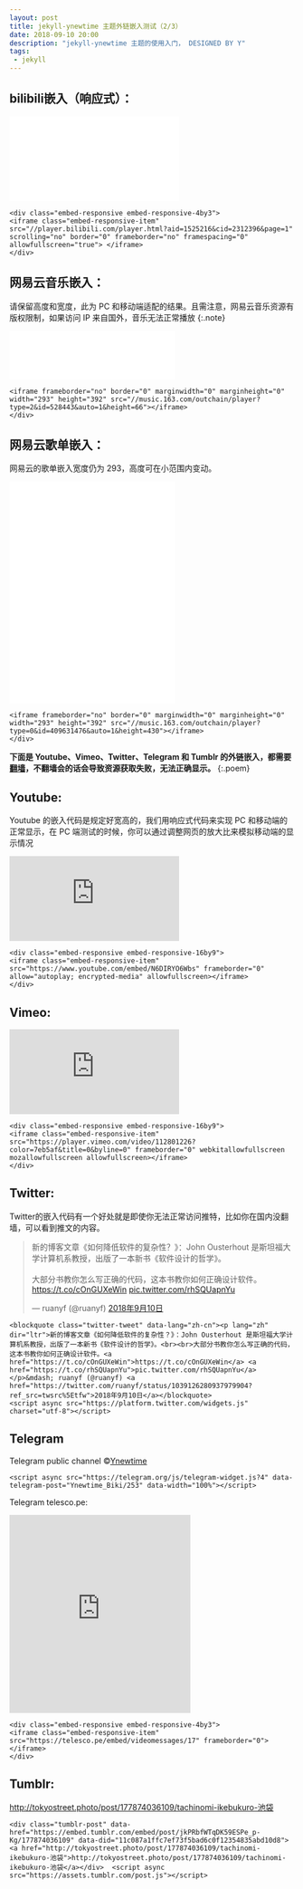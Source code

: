 ```yaml
---
layout: post
title: jekyll-ynewtime 主题外链嵌入测试（2/3）
date: 2018-09-10 20:00
description: "jekyll-ynewtime 主题的使用入门， DESIGNED BY Y"
tags:
 - jekyll
---
```


## bilibili嵌入（响应式）：

<div class="embed-responsive embed-responsive-4by3">
<iframe class="embed-responsive-item" src="//player.bilibili.com/player.html?aid=1525216&cid=2312396&page=1" scrolling="no" border="0" frameborder="no" framespacing="0" allowfullscreen="true"> </iframe>
</div>

```
<div class="embed-responsive embed-responsive-4by3">
<iframe class="embed-responsive-item" src="//player.bilibili.com/player.html?aid=1525216&cid=2312396&page=1" scrolling="no" border="0" frameborder="no" framespacing="0" allowfullscreen="true"> </iframe>
</div>
```

## 网易云音乐嵌入：

请保留高度和宽度，此为 PC 和移动端适配的结果。且需注意，网易云音乐资源有版权限制，如果访问 IP 来自国外，音乐无法正常播放
{:.note}

<iframe frameborder="no" border="0" marginwidth="0" marginheight="0" width='293' height='86' src="//music.163.com/outchain/player?type=2&id=528443&auto=0&height=66"></iframe>

```
<iframe frameborder="no" border="0" marginwidth="0" marginheight="0" width="293" height="392" src="//music.163.com/outchain/player?type=2&id=528443&auto=1&height=66"></iframe>
</div>
```

## 网易云歌单嵌入：

网易云的歌单嵌入宽度仍为 293，高度可在小范围内变动。

<iframe frameborder="no" border="0" marginwidth="0" marginheight="0" width="293" height="392" src="//music.163.com/outchain/player?type=0&id=409631476&auto=0&height=430"></iframe>

```
<iframe frameborder="no" border="0" marginwidth="0" marginheight="0" width="293" height="392" src="//music.163.com/outchain/player?type=0&id=409631476&auto=1&height=430"></iframe>
</div>
```

**下面是 Youtube、Vimeo、Twitter、Telegram 和 Tumblr 的外链嵌入，都需要[翻墙](/科学上网)，不翻墙会的话会导致资源获取失败，无法正确显示。**
{:.poem}

## Youtube:

Youtube 的嵌入代码是规定好宽高的，我们用响应式代码来实现 PC 和移动端的正常显示，在 PC 端测试的时候，你可以通过调整网页的放大比来模拟移动端的显示情况

<div class="embed-responsive embed-responsive-16by9">
<iframe class="embed-responsive-item" src="https://www.youtube.com/embed/N6DIRYO6Wbs" frameborder="0" allow="autoplay; encrypted-media" allowfullscreen></iframe>
</div>

```
<div class="embed-responsive embed-responsive-16by9">
<iframe class="embed-responsive-item" src="https://www.youtube.com/embed/N6DIRYO6Wbs" frameborder="0" allow="autoplay; encrypted-media" allowfullscreen></iframe>
</div>
```

## Vimeo:

<div class="embed-responsive embed-responsive-16by9">
<iframe class="embed-responsive-item" src="https://player.vimeo.com/video/112801226?color=7eb5af&title=0&byline=0" frameborder="0" webkitallowfullscreen mozallowfullscreen allowfullscreen></iframe>
</div>

```
<div class="embed-responsive embed-responsive-16by9">
<iframe class="embed-responsive-item" src="https://player.vimeo.com/video/112801226?color=7eb5af&title=0&byline=0" frameborder="0" webkitallowfullscreen mozallowfullscreen allowfullscreen></iframe>
</div>
```

## Twitter:

Twitter的嵌入代码有一个好处就是即使你无法正常访问推特，比如你在国内没翻墙，可以看到推文的内容。

<blockquote class="twitter-tweet" data-lang="zh-cn"><p lang="zh" dir="ltr">新的博客文章《如何降低软件的复杂性？》：John Ousterhout 是斯坦福大学计算机系教授，出版了一本新书《软件设计的哲学》。<br><br>大部分书教你怎么写正确的代码，这本书教你如何正确设计软件。<a href="https://t.co/cOnGUXeWin">https://t.co/cOnGUXeWin</a> <a href="https://t.co/rhSQUapnYu">pic.twitter.com/rhSQUapnYu</a></p>&mdash; ruanyf (@ruanyf) <a href="https://twitter.com/ruanyf/status/1039126280937979904?ref_src=twsrc%5Etfw">2018年9月10日</a></blockquote>
<script async src="https://platform.twitter.com/widgets.js" charset="utf-8"></script>

```
<blockquote class="twitter-tweet" data-lang="zh-cn"><p lang="zh" dir="ltr">新的博客文章《如何降低软件的复杂性？》：John Ousterhout 是斯坦福大学计算机系教授，出版了一本新书《软件设计的哲学》。<br><br>大部分书教你怎么写正确的代码，这本书教你如何正确设计软件。<a href="https://t.co/cOnGUXeWin">https://t.co/cOnGUXeWin</a> <a href="https://t.co/rhSQUapnYu">pic.twitter.com/rhSQUapnYu</a></p>&mdash; ruanyf (@ruanyf) <a href="https://twitter.com/ruanyf/status/1039126280937979904?ref_src=twsrc%5Etfw">2018年9月10日</a></blockquote>
<script async src="https://platform.twitter.com/widgets.js" charset="utf-8"></script>
```

## Telegram

Telegram public channel &copy;[Ynewtime](https://t.me/Ynewtime_Biki/253)

<script async src="https://telegram.org/js/telegram-widget.js?4" data-telegram-post="Ynewtime_Biki/253" data-width="100%"></script>

```
<script async src="https://telegram.org/js/telegram-widget.js?4" data-telegram-post="Ynewtime_Biki/253" data-width="100%"></script>
```

Telegram telesco.pe:

<iframe src="https://telesco.pe/embed/videomessages/17" width="320" height="350" frameborder="0"></iframe>

```
<div class="embed-responsive embed-responsive-4by3">
<iframe class="embed-responsive-item" src="https://telesco.pe/embed/videomessages/17" frameborder="0"></iframe>
</div>
```

## Tumblr:

<div class="tumblr-post" data-href="https://embed.tumblr.com/embed/post/jkPRbfWTqDK59ESPe_p-Kg/177874036109" data-did="11c087a1ffc7ef73f5bad6c0f12354835abd10d8"><a href="http://tokyostreet.photo/post/177874036109/tachinomi-ikebukuro-池袋">http://tokyostreet.photo/post/177874036109/tachinomi-ikebukuro-池袋</a></div>  <script async src="https://assets.tumblr.com/post.js"></script>

```
<div class="tumblr-post" data-href="https://embed.tumblr.com/embed/post/jkPRbfWTqDK59ESPe_p-Kg/177874036109" data-did="11c087a1ffc7ef73f5bad6c0f12354835abd10d8"><a href="http://tokyostreet.photo/post/177874036109/tachinomi-ikebukuro-池袋">http://tokyostreet.photo/post/177874036109/tachinomi-ikebukuro-池袋</a></div>  <script async src="https://assets.tumblr.com/post.js"></script>
```